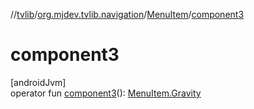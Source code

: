 //[tvlib](../../../index.md)/[org.mjdev.tvlib.navigation](../index.md)/[MenuItem](index.md)/[component3](component3.md)

# component3

[androidJvm]\
operator fun [component3](component3.md)(): [MenuItem.Gravity](-gravity/index.md)
